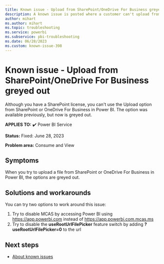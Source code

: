 ```yaml
---
title: Known issue - Upload from SharePoint/OneDrive For Business greyed out
description: A known issue is posted where a customer can't upload from SharePoint/OneDrive for Business.
author: mihart
ms.author: mihart
ms.topic: troubleshooting  
ms.service: powerbi
ms.subservice: pbi-troubleshooting
ms.date: 06/28/2023
ms.custom: known-issue-398
---
```


# Known issue - Upload from SharePoint/OneDrive For Business greyed out

Although you have a SharePoint license, you can't use the Upload option from SharePoint or OneDrive For Business in Power BI. The option was available previously, but now is greyed out.

**APPLIES TO:** ✔️ Power BI Service

**Status:** Fixed: June 28, 2023

**Problem area:** Consume and View

## Symptoms

When you try to upload a file from SharePoint or OneDrive For Business in Power BI, the options are greyed out.

## Solutions and workarounds

You can try two options to work around this issue:

1. Try to disable MCAS by accessing Power BI using https://app.powerbi.com instead of https://app.powerbi.com.mcas.ms
1. Try to disable the **useRootUrlFilePicker** feature switch by adding **?useRootUrlFilePicker=0** to the url

## Next steps

- [About known issues](/power-bi/troubleshoot/known-issues/power-bi-known-issues)

